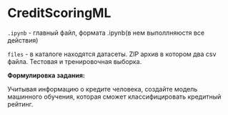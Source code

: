 # CreditScoringML


`.ipynb` - главный файл, формата .ipynb(в нем выполлняюстя все действия)

`files` - в каталоге находятся датасеты. ZIP архив в котором два csv файла. Тестовая и тренировочная выборка.




<b>Формулировка задания:</b> 

Учитывая информацию о кредите человека, создайте модель машинного обучения, которая сможет классифицировать кредитный рейтинг. 
